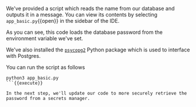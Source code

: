 We've provided a script which reads the name from our database and outputs it in a message. You can view its contents by selecting `app_basic.py`{{open}} in the sidebar of the IDE.

As you can see, this code loads the database password from the environment variable we've set.

We've also installed the [`psycopg2`](https://www.psycopg.org/) Python package which is used to interface with Postgres.

You can run the script as follows
```
python3 app_basic.py
```{{execute}}

In the next step, we'll update our code to more securely retrieve the password from a secrets manager.
